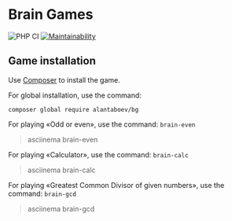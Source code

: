 # Brain Games

![PHP CI](https://github.com/alantaboev/bg/workflows/PHP%20CI/badge.svg)
[![Maintainability](https://api.codeclimate.com/v1/badges/a99a88d28ad37a79dbf6/maintainability)](https://codeclimate.com/github/codeclimate/codeclimate/maintainability)

## Game installation
Use [Composer](https://getcomposer.org/) to install the game.

For global installation, use the command:
```
composer global require alantaboev/bg
```
For playing «Odd or even», use the command: `brain-even`
> asciinema brain-even

For playing «Calculator», use the command: `brain-calc`
> asciinema brain-calc

For playing «Greatest Common Divisor of given numbers», use the command: `brain-gcd`
> asciinema brain-gcd